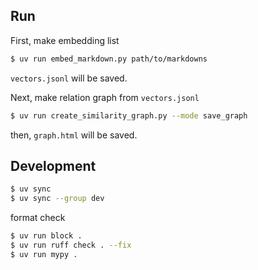 ## Run

First, make embedding list

```sh
$ uv run embed_markdown.py path/to/markdowns
```

`vectors.jsonl` will be saved.

Next, make relation graph from `vectors.jsonl`

```sh
$ uv run create_similarity_graph.py --mode save_graph
```

then, `graph.html` will be saved.

## Development

```sh
$ uv sync
$ uv sync --group dev
```

format check

```sh
$ uv run block .
$ uv run ruff check . --fix
$ uv run mypy .
```
